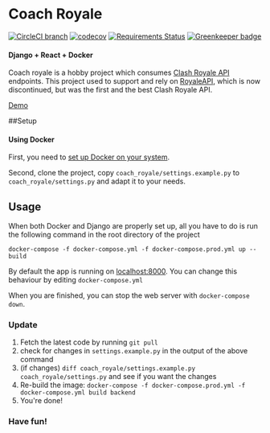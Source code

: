 # Coach Royale


[![CircleCI branch](https://img.shields.io/circleci/project/github/gogaz/coach_royale/master.svg)](https://circleci.com/gh/gogaz/coach_royale/tree/master)
[![codecov](https://codecov.io/gh/gogaz/coach_royale/branch/master/graph/badge.svg)](https://codecov.io/gh/gogaz/coach_royale)
[![Requirements Status](https://requires.io/github/gogaz/coach_royale/requirements.svg?branch=master)](https://requires.io/github/gogaz/coach_royale/requirements/?branch=master)
[![Greenkeeper badge](https://badges.greenkeeper.io/gogaz/coach_royale.svg)](https://greenkeeper.io/)

#### Django + React + Docker
Coach royale is a hobby project which consumes [Clash Royale API](https://developer.clashroyale.com) endpoints.
This project used to support and rely on [RoyaleAPI](https://royaleapi.com), which is now discontinued, but was the first
and the best Clash Royale API.

[Demo](https://cycom.gogaz.org)

##Setup

#### Using Docker
First, you need to [set up Docker on your system](https://docs.docker.com/install/).

Second, clone the project, copy `coach_royale/settings.example.py` to `coach_royale/settings.py` and adapt it to your needs.


## Usage

When both Docker and Django are properly set up, all you have to do is run the following command in the root directory of the project
```
docker-compose -f docker-compose.yml -f docker-compose.prod.yml up --build
```

By default the app is running on [localhost:8000](http://127.0.0.1:8000). You can change this behaviour by editing `docker-compose.yml`

When you are finished, you can stop the web server with `docker-compose down`.
### Update

1. Fetch the latest code by running `git pull`
1. check for changes in `settings.example.py` in the output of the above command
1. (if changes) `diff coach_royale/settings.example.py coach_royale/settings.py` and see if you want the changes
1. Re-build the image: `docker-compose -f docker-compose.prod.yml -f docker-compose.yml build backend`
1. You're done!
### Have fun!
